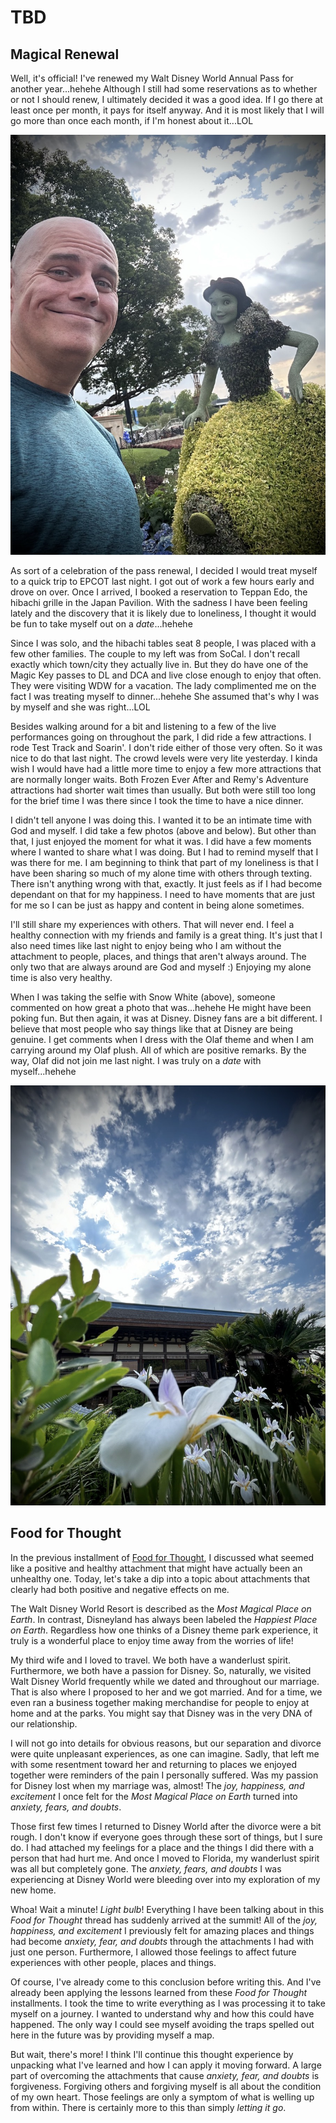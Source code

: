 # TBD

## Magical Renewal

Well, it's official! I've renewed my Walt Disney World Annual Pass for another year...hehehe Although I still had some reservations as to whether or not I should renew, I ultimately decided it was a good idea. If I go there at least once per month, it pays for itself anyway. And it is most likely that I will go more than once each month, if I'm honest about it...LOL

![Selfie with a Snow White topiary](./img/IMG_5472.jpeg)

As sort of a celebration of the pass renewal, I decided I would treat myself to a quick trip to EPCOT last night. I got out of work a few hours early and drove on over. Once I arrived, I booked a reservation to Teppan Edo, the hibachi grille in the Japan Pavilion. With the sadness I have been feeling lately and the discovery that it is likely due to loneliness, I thought it would be fun to take myself out on a *date*...hehehe

Since I was solo, and the hibachi tables seat 8 people, I was placed with a few other families. The couple to my left was from SoCal. I don't recall exactly which town/city they actually live in. But they do have one of the Magic Key passes to DL and DCA and live close enough to enjoy that often. They were visiting WDW for a vacation. The lady complimented me on the fact I was treating myself to dinner...hehehe She assumed that's why I was by myself and she was right...LOL

Besides walking around for a bit and listening to a few of the live performances going on throughout the park, I did ride a few attractions. I rode Test Track and Soarin'. I don't ride either of those very often. So it was nice to do that last night. The crowd levels were very lite yesterday. I kinda wish I would have had a little more time to enjoy a few more attractions that are normally longer waits. Both Frozen Ever After and Remy's Adventure attractions had shorter wait times than usually. But both were still too long for the brief time I was there since I took the time to have a nice dinner.

I didn't tell anyone I was doing this. I wanted it to be an intimate time with God and myself. I did take a few photos (above and below). But other than that, I just enjoyed the moment for what it was. I did have a few moments where I wanted to share what I was doing. But I had to remind myself that I was there for me. I am beginning to think that part of my loneliness is that I have been sharing so much of my alone time with others through texting. There isn't anything wrong with that, exactly. It just feels as if I had become dependant on that for my happiness. I need to have moments that are just for me so I can be just as happy and content in being alone sometimes.

I'll still share my experiences with others. That will never end. I feel a healthy connection with my friends and family is a great thing. It's just that I also need times like last night to enjoy being who I am without the attachment to people, places, and things that aren't always around. The only two that are always around are God and myself :) Enjoying my alone time is also very healthy.

When I was taking the selfie with Snow White (above), someone commented on how great a photo that was...hehehe He might have been poking fun. But then again, it was at Disney. Disney fans are a bit different. I believe that most people who say things like that at Disney are being genuine. I get comments when I dress with the Olaf theme and when I am carrying around my Olaf plush. All of which are positive remarks. By the way, Olaf did not join me last night. I was truly on a *date* with myself...hehehe

![Flowers with a building and cloudy sky](./img/IMG_5481.jpeg)

## Food for Thought

In the previous installment of [Food for Thought](./06_food-for-thought-woodpecker-and-sadness#food-for-thought), I discussed what seemed like a positive and healthy attachment that might have actually been an unhealthy one. Today, let's take a dip into a topic about attachments that clearly had both positive and negative effects on me.

The Walt Disney World Resort is described as the *Most Magical Place on Earth*. In contrast, Disneyland has always been labeled the *Happiest Place on Earth*. Regardless how one thinks of a Disney theme park experience, it truly is a wonderful place to enjoy time away from the worries of life!

My third wife and I loved to travel. We both have a wanderlust spirit. Furthermore, we both have a passion for Disney. So, naturally, we visited Walt Disney World frequently while we dated and throughout our marriage. That is also where I proposed to her and we got married. And for a time, we even ran a business together making merchandise for people to enjoy at home and at the parks. You might say that Disney was in the very DNA of our relationship.

I will not go into details for obvious reasons, but our separation and divorce were quite unpleasant experiences, as one can imagine. Sadly, that left me with some resentment toward her and returning to places we enjoyed together were reminders of the pain I personally suffered. Was my passion for Disney lost when my marriage was, almost! The *joy, happiness, and excitement* I once felt for the *Most Magical Place on Earth* turned into *anxiety, fears, and doubts*.

Those first few times I returned to Disney World after the divorce were a bit rough. I don't know if everyone goes through these sort of things, but I sure do. I had attached my feelings for a place and the things I did there with a person that had hurt me. And once I moved to Florida, my wanderlust spirit was all but completely gone. The *anxiety, fears, and doubts* I was experiencing at Disney World were bleeding over into my exploration of my new home.

Whoa! Wait a minute! *Light bulb*! Everything I have been talking about in this *Food for Thought* thread has suddenly arrived at the summit! All of the *joy, happiness, and excitement* I previously felt for amazing places and things had become *anxiety, fear, and doubts* through the attachments I had with just one person. Furthermore, I allowed those feelings to affect future experiences with other people, places and things.

Of course, I've already come to this conclusion before writing this. And I've already been applying the lessons learned from these *Food for Thought* installments. I took the time to write everything as I was processing it to take myself on a journey. I wanted to understand why and how this could have happened. The only way I could see myself avoiding the traps spelled out here in the future was by providing myself a map.

But wait, there's more! I think I'll continue this thought experience by unpacking what I've learned and how I can apply it moving forward. A large part of overcoming the attachments that cause *anxiety, fear, and doubts* is forgiveness. Forgiving others and forgiving myself is all about the condition of my own heart. Those feelings are only a symptom of what is welling up from within. There is certainly more to this than simply *letting it go*.